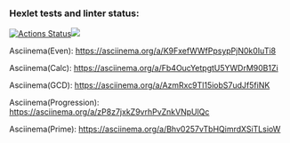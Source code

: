 ### Hexlet tests and linter status:
[![Actions Status](https://github.com/andreevmo/java-project-lvl1/workflows/hexlet-check/badge.svg)](https://github.com/andreevmo/java-project-lvl1/actions)<a href=https://codeclimate.com/github/andreevmo/java-project-lvl1/maintainability><img src=https://api.codeclimate.com/v1/badges/09316fdf2782e1becb84/maintainability /></a>

Asciinema(Even):
https://asciinema.org/a/K9FxefWWfPpsypPjN0k0IuTi8

Asciinema(Calc):
https://asciinema.org/a/Fb4OucYetpgtU5YWDrM90B1Zi

Asciinema(GCD):
https://asciinema.org/a/AzmRxc9Tl15iobS7udJf5fiNK

Asciinema(Progression):
https://asciinema.org/a/zP8z7jxkZ9vrhPvZnkVNpUlQc

Asciinema(Prime):
https://asciinema.org/a/Bhv0257vTbHQimrdXSiTLsioW
